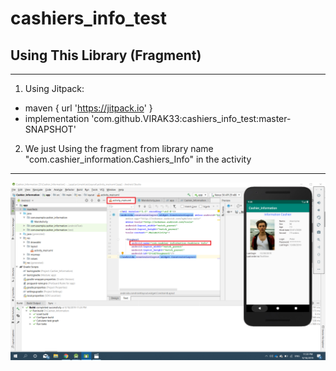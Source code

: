 # cashiers_info_test
## Using This Library (Fragment)
---

1. Using Jitpack: 
- maven { url 'https://jitpack.io' }
- implementation 'com.github.VIRAK33:cashiers_info_test:master-SNAPSHOT'
2. We just Using the fragment from library name  "com.cashier_information.Cashiers_Info" in the activity
---
![](https://raw.githubusercontent.com/VIRAK33/cashiers_info_test/master/Cashier_Info.png)
